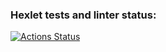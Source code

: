 ### Hexlet tests and linter status:
[![Actions Status](https://github.com/Vyacheslavkor/php-project-48/workflows/hexlet-check/badge.svg)](https://github.com/Vyacheslavkor/php-project-48/actions)